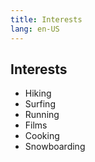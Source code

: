 ```yaml
---
title: Interests
lang: en-US
---
```


## Interests

- Hiking
- Surfing
- Running
- Films
- Cooking
- Snowboarding
